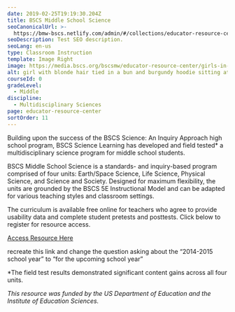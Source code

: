 ```yaml
---
date: 2019-02-25T19:19:30.204Z
title: BSCS Middle School Science
seoCanonicalUrl: >-
  https://bmw-bscs.netlify.com/admin/#/collections/educator-resource-center/bscs-middle-school-science
seoDescription: Test SEO description.
seoLang: en-us
type: Classroom Instruction
template: Image Right
image: https://media.bscs.org/bscsmw/educator-resource-center/girls-in-classroom.jpg
alt: girl with blonde hair tied in a bun and burgundy hoodie sitting at a table in classroom with other girls 
courseId: 0
gradeLevel:
  - Middle
discipline: 
  - Multidisciplinary Sciences
page: educator-resource-center
sortOrder: 11
---
```

Building upon the success of the BSCS Science: An Inquiry Approach high school program, BSCS Science Learning has developed and field tested* a multidisciplinary science program for middle school students. 

BSCS Middle School Science is a standards- and inquiry-based program comprised of four units: Earth/Space Science, Life Science, Physical Science, and Science and Society. Designed for maximum flexibility, the units are grounded by the BSCS 5E Instructional Model and can be adapted for various teaching styles and classroom settings.  

The curriculum is available free online for teachers who agree to provide usability data and complete student pretests and posttests. Click below to register for resource access.

<a class="btn btn-outline-secondary" href="https://bscs.org/mssciencepreview/" target="_blank" rel="noopener noreferrer">Access Resource Here</a>

recreate this link and change the question asking about the “2014-2015 school year” to “for the upcoming school year”

\*The field test results demonstrated significant content gains across all four units. 

_This resource was funded by the US Department of Education and the Institute of Education Sciences._
